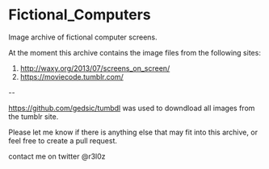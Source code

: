 # Fictional_Computers
Image archive of fictional computer screens.

At the moment this archive contains the image files from the following sites:

1. http://waxy.org/2013/07/screens_on_screen/
2. https://moviecode.tumblr.com/

--

https://github.com/gedsic/tumbdl was used to downdload all images from the tumblr site.

Please let me know if there is anything else that may fit into this archive, or feel free to create a pull request.

contact me on twitter @r3l0z
